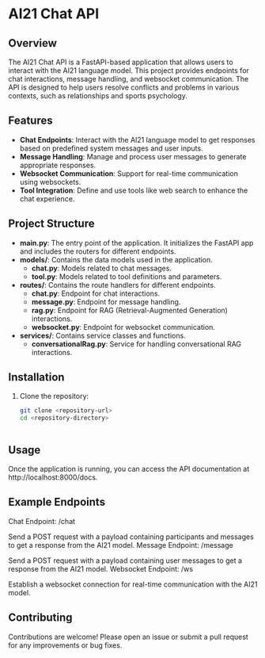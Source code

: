 # AI21 Chat API

## Overview

The AI21 Chat API is a FastAPI-based application that allows users to interact with the AI21 language model. This project provides endpoints for chat interactions, message handling, and websocket communication. The API is designed to help users resolve conflicts and problems in various contexts, such as relationships and sports psychology.

## Features

- **Chat Endpoints**: Interact with the AI21 language model to get responses based on predefined system messages and user inputs.
- **Message Handling**: Manage and process user messages to generate appropriate responses.
- **Websocket Communication**: Support for real-time communication using websockets.
- **Tool Integration**: Define and use tools like web search to enhance the chat experience.

## Project Structure

- **main.py**: The entry point of the application. It initializes the FastAPI app and includes the routers for different endpoints.
- **models/**: Contains the data models used in the application.
  - **chat.py**: Models related to chat messages.
  - **tool.py**: Models related to tool definitions and parameters.
- **routes/**: Contains the route handlers for different endpoints.
  - **chat.py**: Endpoint for chat interactions.
  - **message.py**: Endpoint for message handling.
  - **rag.py**: Endpoint for RAG (Retrieval-Augmented Generation) interactions.
  - **websocket.py**: Endpoint for websocket communication.
- **services/**: Contains service classes and functions.
  - **conversationalRag.py**: Service for handling conversational RAG interactions.

## Installation

1. Clone the repository:
   ```sh
   git clone <repository-url>
   cd <repository-directory>



## Usage
Once the application is running, you can access the API documentation at http://localhost:8000/docs.

## Example Endpoints
Chat Endpoint: /chat

Send a POST request with a payload containing participants and messages to get a response from the AI21 model.
Message Endpoint: /message

Send a POST request with a payload containing user messages to get a response from the AI21 model.
Websocket Endpoint: /ws

Establish a websocket connection for real-time communication with the AI21 model.

## Contributing
Contributions are welcome! Please open an issue or submit a pull request for any improvements or bug fixes.